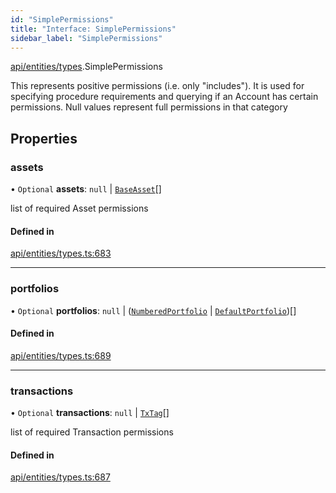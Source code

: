 ```yaml
---
id: "SimplePermissions"
title: "Interface: SimplePermissions"
sidebar_label: "SimplePermissions"
---
```


[api/entities/types](../../../../../modules/API/Entities/Types/Types.md).SimplePermissions

This represents positive permissions (i.e. only "includes"). It is used
  for specifying procedure requirements and querying if an Account has certain
  permissions. Null values represent full permissions in that category

## Properties

### assets

• `Optional` **assets**: ``null`` \| [`BaseAsset`](../../../../../classes/API/Entities/Asset/Base/BaseAsset/BaseAsset.md)[]

list of required Asset permissions

#### Defined in

[api/entities/types.ts:683](https://github.com/PolymeshAssociation/polymesh-sdk/blob/c53723bab/src/api/entities/types.ts#L683)

___

### portfolios

• `Optional` **portfolios**: ``null`` \| ([`NumberedPortfolio`](../../../../../classes/API/Entities/NumberedPortfolio/NumberedPortfolio.md) \| [`DefaultPortfolio`](../../../../../classes/API/Entities/DefaultPortfolio/DefaultPortfolio.md))[]

#### Defined in

[api/entities/types.ts:689](https://github.com/PolymeshAssociation/polymesh-sdk/blob/c53723bab/src/api/entities/types.ts#L689)

___

### transactions

• `Optional` **transactions**: ``null`` \| [`TxTag`](../../../../../modules/Generated/Types/Types.md#txtag)[]

list of required Transaction permissions

#### Defined in

[api/entities/types.ts:687](https://github.com/PolymeshAssociation/polymesh-sdk/blob/c53723bab/src/api/entities/types.ts#L687)

